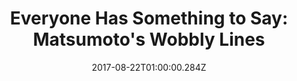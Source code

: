 ---
title: "Everyone Has Something to Say: Matsumoto's Wobbly Lines"
layout: post
date: "2017-08-22T01:00:00.284Z"
path: "/posts/6"
itemTitle: "Cigarette Girl"
itemAuthor: "Masahiko Matsumoto"
itemPublisher: "Top Shelf"
itemType: "Book"
category: "manga"
description: "Masahiko Matsumo's characters always look like they're about to say something, and they usually do."
indexImage: "grundies.jpg"
draft: true
---
